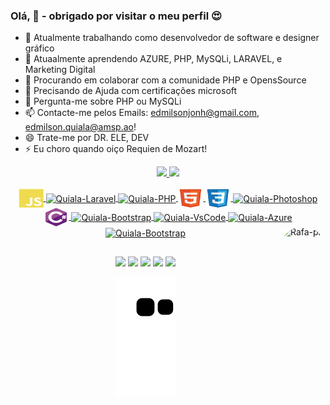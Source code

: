 ### Olá, 👋 - obrigado por visitar o meu perfil 😍


- 🔭 Atualmente trabalhando como desenvolvedor de software e designer gráfico
- 🌱 Atuaalmente aprendendo AZURE, PHP, MySQLi, LARAVEL, e Marketing Digital
- 👯 Procurando em colaborar com a comunidade PHP e OpensSource
- 🤔 Precisando de Ajuda com certificações microsoft
- 💬 Pergunta-me sobre PHP ou MySQLi
- 📫 Contacte-me pelos Emails: edmilsonjonh@gmail.com, edmilson.quiala@amsp.ao!
- 😄 Trate-me por DR. ELE, DEV
- ⚡ Eu choro quando oiço Requien de Mozart!

<div align="center">
  <a href="https://edmilsonquiala.com">
  <img height="180em" src="https://github-readme-stats.vercel.app/api?username=EdmilsonQuiala&show_icons=true&theme=dracula&include_all_commits=true&count_private=true"/>
  <img height="180em" src="https://github-readme-stats.vercel.app/api/top-langs/?username=rafaballerini&layout=compact&langs_count=7&theme=light"/>
</div>

<div align="center" style="display: inline_block"><br>
  <img align="center" alt="Quiala-Js" height="30" width="40" src="https://raw.githubusercontent.com/devicons/devicon/master/icons/javascript/javascript-plain.svg">
  <img align="center" alt="Quiala-Laravel" height="30" width="40" src="https://cdn.jsdelivr.net/gh/devicons/devicon/icons/laravel/laravel-plain.svg">
  <img align="center" alt="Quiala-PHP" height="30" width="40" src="https://cdn.jsdelivr.net/gh/devicons/devicon/icons/php/php-original.svg">
  <img align="center" alt="Quiala-HTML" height="30" width="40" src="https://raw.githubusercontent.com/devicons/devicon/master/icons/html5/html5-original.svg">
  <img align="center" alt="Quiala-CSS" height="30" width="40" src="https://raw.githubusercontent.com/devicons/devicon/master/icons/css3/css3-original.svg">
  <img align="center" alt="Quiala-Photoshop" height="30" width="40" src="https://cdn.jsdelivr.net/gh/devicons/devicon/icons/photoshop/photoshop-plain.svg">
  <img align="center" alt="Quiala-Csharp" height="30" width="40" src="https://raw.githubusercontent.com/devicons/devicon/master/icons/csharp/csharp-original.svg">
  <img align="center" alt="Quiala-Bootstrap" height="30" width="40" src="https://cdn.jsdelivr.net/gh/devicons/devicon/icons/bootstrap/bootstrap-original.svg">
  <img align="center" alt="Quiala-VsCode" height="30" width="40" src="https://cdn.jsdelivr.net/gh/devicons/devicon/icons/vscode/vscode-original.svg">
  <img align="center" alt="Quiala-Azure" height="30" width="40" src="https://cdn.jsdelivr.net/gh/devicons/devicon/icons/azure/azure-original.svg">
  <img align="center" alt="Quiala-Bootstrap" height="30" width="40" src="https://cdn.jsdelivr.net/gh/devicons/devicon/icons/bootstrap/bootstrap-original.svg">
  <img align="right" alt="Rafa-pic" height="150" style="border-radius:50px;" src="https://media0.giphy.com/media/Wp6BRn60B4jaUwW2eK/200w.gif">
</div>
  
##
  
<div align="center"> 
  <a href="https://www.instagram.com/quiala_corporation/" target="_blank"><img src="https://img.shields.io/badge/-Instagram-%23E4405F?style=for-the-badge&logo=instagram&logoColor=white" target="_blank"></a>
 	<a href="https://www.facebook.com/Dr.Quiala" target="_blank"><img src="https://img.shields.io/badge/Facebook-1877F2?style=for-the-badge&logo=facebook&logoColor=white" target="_blank"></a>
 <a href="https://www.behance.net/quiala" target="_blank"><img src="https://aleen42.github.io/badges/src/behance.svg" target="_blank"></a> 
  <a href = "mailto:edmilsonjonh@gmail.com"><img src="https://img.shields.io/badge/-Gmail-%23333?style=for-the-badge&logo=gmail&logoColor=white" target="_blank"></a>
  <a href="https://www.linkedin.com/in/edmilson-quiala-059297b1/" target="_blank"><img src="https://img.shields.io/badge/-LinkedIn-%230077B5?style=for-the-badge&logo=linkedin&logoColor=white" target="_blank"></a> 
 
  ![Snake animation](https://github.com/rafaballerini/rafaballerini/blob/output/github-contribution-grid-snake.svg)
 
</div>
